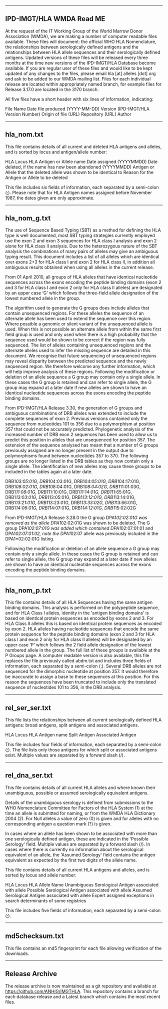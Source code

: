 --------------------------------------------------------------------------------
IPD-IMGT/HLA WMDA Read ME
--------------------------------------------------------------------------------

At the request of the IT Working Group of the World Marrow Donor Association (WMDA), we are making a number of computer readable files available. These files will document: the official WHO HLA Nomenclature, the relationships between serologically defined antigens and the relationships between HLA allele sequences and their serologically defined antigens. Updated versions of these files will be released every three months at the time new versions of the IPD-IMGT/HLA Database become available.
If you are regular user of these files and would like to be kept updated of any changes to the files, please email hla [at] alleles [dot] org and ask to be added to our WMDA mailing list.
Files for each individual release are located within appropriately named branch, for example files for Release 3.17.0 are located in the 3170 branch.

All five files have a short header with six lines of information, indicating:

File Name
Date file produced (YYYY-MM-DD)
Version (IPD-IMGT/HLA Version Number)
Origin of file (URL)
Repository (URL)
Author

--------------------------------------------------------------------------------
hla_nom.txt
--------------------------------------------------------------------------------

This file contains details of all current and deleted HLA antigens and alleles, and is sorted by locus and antigen/allele number:

HLA Locus
HLA Antigen or Allele name
Date assigned (YYYYMMDD)
Date deleted, if the name has now been abandoned (YYYYMMDD)
Antigen or Allele that the deleted allele was shown to be identical to
Reason for the Antigen or Allele to be deleted

This file includes six fields of information, each separated by a semi-colon (;). Please note that for HLA Antigen names assigned before November 1987, the dates given are only approximate.

--------------------------------------------------------------------------------
hla_nom_g.txt
--------------------------------------------------------------------------------

The use of Sequence Based Typing (SBT) as a method for defining the HLA type is well documented, most SBT typing strategies currently employed use the exon 2 and exon 3 sequences for HLA class I analysis and exon 2 alone for HLA class II analysis. Due to the heterozygous nature of the SBT analysis the combinations of many pairs of alleles may give an ambiguous typing result. This document includes a list of all alleles which are identical over exons 2+3 for HLA class I and exon 2 for HLA class II, in addition all ambiguous results obtained when using all alleles in the current release.

From 01 April 2010, all groups of HLA alleles that have identical nucleotide sequences across the exons encoding the peptide binding domains (exon 2 and 3 for HLA class I and exon 2 only for HLA class II alleles) are designated by an upper case ‘G’ which follows the three-field allele designation of the lowest numbered allele in the group.

The algorithm used to generate the G groups does include alleles that contain unsequenced regions. For these alleles the sequence of an alternate allele has been used to extend the sequence over this region. Where possible a genomic or silent variant of the unsequenced allele is used. When this is not possible an alternate allele from within the same first field group is used and only used when there is a high probability that the sequence used would be shown to be correct if the region was fully sequenced. The list of alleles containing unsequenced regions and the alternate alleles used to infer the missing sequence are detailed in this document. We recognise that future sequencing of unsequenced regions may reveal disparity between the predicted sequence and the newly sequenced region. We therefore welcome any further information, which will help improve analysis of these regions. Following the modification or deletion of an allele sequence a G group may contain only a single allele. In these cases the G group is retained and can refer to single allele, the G group may expand at a later date if new alleles are shown to have an identical nucleotide sequences across the exons encoding the peptide binding domains.

From IPD-IMGT/HLA Release 3.30, the generation of G groups and ambiguous combinations of DRB alleles was extended to include the complete sequences of exon 2. Previous versions contained only the sequence from nucleotides 101 to 356 due to a polymorphism at position 357 that could not be accurately predicted. Phylogenetic analysis of the increased number of DRB exon 2 sequences has been used to allow us to predict this position in alleles that are unsequenced for position 357. The extension of the sequence analysed has meant that a number of G groups previously assigned are no longer present in the output due to polymorphisms found between nucleotides 357 to 370. The following groups are no longer listed in the DRB tables as they now contain only a single allele. The identification of new alleles may cause these groups to be included in the tables again at a later date. 

DRB1*03:05:01G, DRB1*04:03:01G, DRB1*04:05:01G, DRB1*04:17:01G, DRB1*08:02:01G, DRB1*08:04:01G, DRB1*08:04:02G, DRB1*11:01:03G, DRB1*11:08:01G, DRB1*11:10:01G, DRB1*11:14:01G, DRB1*11:65:01G, DRB1*13:03:01G, DRB1*13:05:01G, DRB1*13:12:01G, DRB1*13:14:01G, DRB1*13:21:01G, DRB1*13:23:01G, DRB1*13:33:02G, DRB1*13:66:01G, DRB1*14:06:01G, DRB1*14:07:01G, DRB1*14:12:01G, DRB1*15:02:02G

From IPD-IMGT/HLA Release 3.28.0 the G group DPA1*02:02:01G was removed as the allele DPA1*02:02:01G was shown to be deleted. The G group DPA1*02:07:01G was added which contained DPA1*02:07:01:01 and DPA1*02:07:01:02, note the DPA1*02:07 allele was previously included in the DPA1*02:02:01G listing. 

Following the modification or deletion of an allele sequence a G group may contain only a single allele. In these cases the G group is retained and can refer to single allele, the G group may expand at a later date if new alleles are shown to have an identical nucleotide sequences across the exons encoding the peptide binding domains.

--------------------------------------------------------------------------------
hla_nom_p.txt
--------------------------------------------------------------------------------

This file contains details of all HLA Sequences having the same antigen binding domains. This analysis is performed on the polypeptide sequence, and for HLA Class I alleles, identity in the 'antigen binding domains' is based on identical protein sequences as encoded by exons 2 and 3. For HLA Class II alleles this is based on identical protein sequences as encoded by exon 2. HLA alleles having nucleotide sequences that encode the same protein sequence for the peptide binding domains (exon 2 and 3 for HLA class I and exon 2 only for HLA class II alleles) will be designated by an upper case ‘P’ which follows the 2 field allele designation of the lowest numbered allele in the group. The full list of these groups is available at the P Groups page. A computer readable version is also available, this file replaces the file previously called abdm.txt and includes three fields of information, each separated by a semi-colon (;). Several DRB alleles are not sequenced for the dimorphic nucleotide at position 357. It would therefore be inaccurate to assign a base to these sequences at this position. For this reason the sequences have been truncated to include only the translated sequence of nucleotides 101 to 356, in the DRB analysis.

--------------------------------------------------------------------------------
rel_ser_ser.txt 
--------------------------------------------------------------------------------

This file lists the relationships between all current serologically defined HLA antigens: broad antigens, split antigens and associated antigens.

HLA Locus
HLA Antigen name
Split Antigen
Associated Antigen

This file includes four fields of information, each separated by a semi-colon (;). The file lists only those antigens for which split or associated antigens exist. Multiple values are separated by a forward slash (/).

--------------------------------------------------------------------------------
rel_dna_ser.txt 
--------------------------------------------------------------------------------

This file contains details of all current HLA alleles and where known their unambiguous, possible or assumed serologically equivalent antigens.

Details of the unambiguous serology is defined from submissions to the WHO Nomenclature Committee for Factors of the HLA System (1) at the time an allele is submitted for naming, or from the WMDA HLA Dictionary 2004 (2). For Null alleles a value of zero (0) is given and for alleles with no corresponding antigen a question mark (?) is given.

In cases where an allele has been shown to be associated with more than one serologically defined antigen, these are indicated in the 'Possible Serology' field. Multiple values are separated by a forward slash (/). In cases where there is currently no information about the serological equivalent of an allele, the 'Assumed Serology' field contains the antigen equivalent as expected by the first two digits of the allele name.

This file contains details of all current HLA antigens and alleles, and is sorted by locus and allele number:

HLA Locus
HLA Allele Name
Unambiguous Serological Antigen associated with allele
Possible Serological Antigen associated with allele
Assumed Serological Antigen associated with allele
Expert assigned exceptions in search determinants of some registries

This file includes five fields of information, each separated by a semi-colon (;).

--------------------------------------------------------------------------------
md5checksum.txt 
--------------------------------------------------------------------------------

This file contains an md5 fingerprint for each file allowing verification of the downloads.

--------------------------------------------------------------------------------
Release Archive
--------------------------------------------------------------------------------

The release archive is now maintained as a git repository and available at https://github.com/ANHIG/IMGTHLA. This repository contains a branch for each database release and a Latest branch which contains the most recent files.